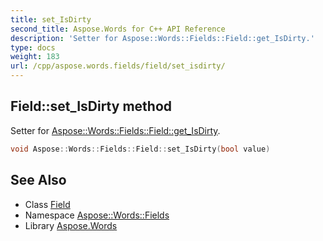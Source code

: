 ```yaml
---
title: set_IsDirty
second_title: Aspose.Words for C++ API Reference
description: 'Setter for Aspose::Words::Fields::Field::get_IsDirty.'
type: docs
weight: 183
url: /cpp/aspose.words.fields/field/set_isdirty/
---
```

## Field::set_IsDirty method


Setter for [Aspose::Words::Fields::Field::get_IsDirty](../get_isdirty/).

```cpp
void Aspose::Words::Fields::Field::set_IsDirty(bool value)
```

## See Also

* Class [Field](../)
* Namespace [Aspose::Words::Fields](../../)
* Library [Aspose.Words](../../../)

